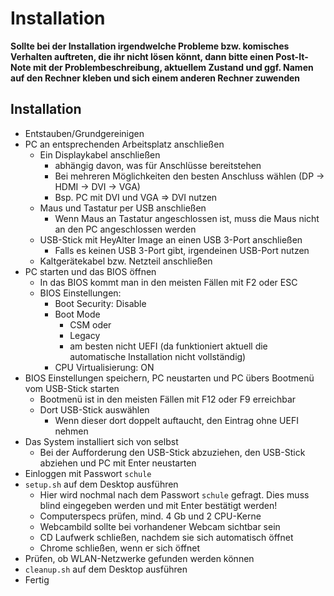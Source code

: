 Installation
============

**Sollte bei der Installation irgendwelche Probleme bzw. komisches Verhalten auftreten, die ihr nicht
lösen könnt, dann bitte einen Post-It-Note mit der Problembeschreibung, aktuellem Zustand und ggf. Namen
auf den Rechner kleben und sich einem anderen Rechner zuwenden**


Installation
---------------------------

* Entstauben/Grundgereinigen
* PC an entsprechenden Arbeitsplatz anschließen
  * Ein Displaykabel anschließen
    * abhängig davon, was für Anschlüsse bereitstehen
    * Bei mehreren Möglichkeiten den besten Anschluss wählen (DP -> HDMI -> DVI -> VGA)
    * Bsp. PC mit DVI und VGA => DVI nutzen
  * Maus und Tastatur per USB anschließen
    * Wenn Maus an Tastatur angeschlossen ist, muss die Maus nicht an den PC angeschlossen werden
  * USB-Stick mit HeyAlter Image an einen USB 3-Port anschließen
    * Falls es keinen USB 3-Port gibt, irgendeinen USB-Port nutzen
  * Kaltgerätekabel bzw. Netzteil anschließen
* PC starten und das BIOS öffnen
  * In das BIOS kommt man in den meisten Fällen mit F2 oder ESC
  * BIOS Einstellungen:
    * Boot Security: Disable
    * Boot Mode
      * CSM oder
      * Legacy
      * am besten nicht UEFI (da funktioniert aktuell die automatische Installation nicht vollständig)
    * CPU Virtualisierung: ON
* BIOS Einstellungen speichern, PC neustarten und PC übers Bootmenü vom USB-Stick starten
  * Bootmenü ist in den meisten Fällen mit F12 oder F9 erreichbar
  * Dort USB-Stick auswählen
    * Wenn dieser dort doppelt auftaucht, den Eintrag ohne UEFI nehmen
* Das System installiert sich von selbst
  * Bei der Aufforderung den USB-Stick abzuziehen, den USB-Stick abziehen und PC mit Enter neustarten
* Einloggen mit Passwort `schule`
* `setup.sh` auf dem Desktop ausführen
  * Hier wird nochmal nach dem Passwort `schule` gefragt. Dies muss blind eingegeben werden und mit Enter bestätigt werden!
  * Computerspecs prüfen, mind. 4 Gb und 2 CPU-Kerne
  * Webcambild sollte bei vorhandener Webcam sichtbar sein
  * CD Laufwerk schließen, nachdem sie sich automatisch öffnet  
  * Chrome schließen, wenn er sich öffnet
* Prüfen, ob WLAN-Netzwerke gefunden werden können
* `cleanup.sh` auf dem Desktop ausführen 
* Fertig
